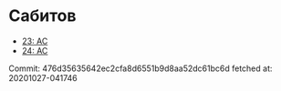 # Сабитов
- [23: AC](23.md)
- [24: AC](24.md)

Commit: 476d35635642ec2cfa8d6551b9d8aa52dc61bc6d
 fetched at: 20201027-041746
